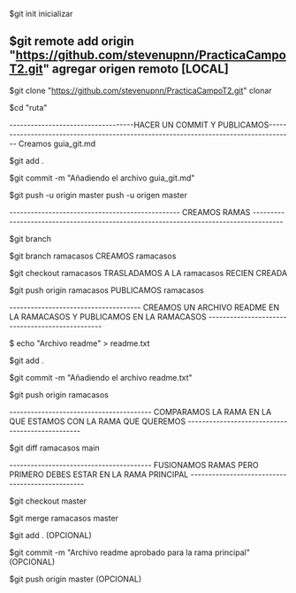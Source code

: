 $git init													inicializar

$git remote add origin "https://github.com/stevenupnn/PracticaCampoT2.git"                                    agregar origen remoto  [LOCAL]
---------------------------------------------------------------------------------------------------------------------------------------------------
$git clone "https://github.com/stevenupnn/PracticaCampoT2.git"							clonar

$cd "ruta"

-----------------------------------HACER UN COMMIT Y PUBLICAMOS-------------------------------------------------------------------------------------
Creamos guia_git.md 

$git add .

$git commit -m "Añadiendo el archivo guia_git.md"

$git push -u origin master											 push -u origen master

------------------------------------------------ CREAMOS RAMAS --------------------------------------------------------------------------------------

$git branch

$git branch ramacasos												CREAMOS ramacasos

$git checkout ramacasos												TRASLADAMOS A LA ramacasos RECIEN CREADA

$git push origin ramacasos												PUBLICAMOS ramacasos

------------------------------------- CREAMOS UN ARCHIVO README EN LA RAMACASOS Y PUBLICAMOS EN LA RAMACASOS ------------------------------------------------

$ echo "Archivo readme" > readme.txt

$git add .

$git commit -m "Añadiendo el archivo readme.txt"

$git push origin ramacasos	

---------------------------------------- COMPARAMOS LA RAMA EN LA QUE ESTAMOS CON LA RAMA QUE QUEREMOS ------------------------------------------------

$git diff ramacasos main																							

---------------------------------------- FUSIONAMOS RAMAS PERO PRIMERO DEBES ESTAR EN LA RAMA PRINCIPAL ------------------------------------------------

$git checkout master

$git merge ramacasos master

$git add . (OPCIONAL)

$git commit -m "Archivo readme aprobado para la rama principal" (OPCIONAL)

$git push origin master	 (OPCIONAL)


